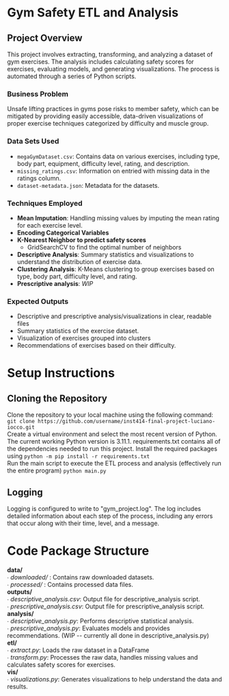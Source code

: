 # Gym Safety ETL and Analysis

## Project Overview

This project involves extracting, transforming, and analyzing a dataset of gym exercises. The analysis includes calculating safety scores for exercises, evaluating models, and generating visualizations. The process is automated through a series of Python scripts.

### Business Problem
Unsafe lifting practices in gyms pose risks to member safety, which can be mitigated by providing easily accessible, data-driven visualizations of proper exercise techniques categorized by difficulty and muscle group.

### Data Sets Used
- `megaGymDataset.csv`: Contains data on various exercises, including type, body part, equipment, difficulty level, rating, and description.
- `missing_ratings.csv`: Information on entried with missing data in the ratings column.
- `dataset-metadata.json`: Metadata for the datasets.

### Techniques Employed
- **Mean Imputation**: Handling missing values by imputing the mean rating for each exercise level.  
- **Encoding Categorical Variables**  
- **K-Nearest Neighbor to predict safety scores**  
    - GridSearchCV to find the optimal number of neighbors
- **Descriptive Analysis**: Summary statistics and visualizations to understand the distribution of exercise data.  
- **Clustering Analysis**: K-Means clustering to group exercises based on type, body part, difficulty level, and rating.  
- **Prescriptive analysis**: *WIP*  

### Expected Outputs
- Descriptive and prescriptive analysis/visualizations in clear, readable files
- Summary statistics of the exercise dataset.
- Visualization of exercises grouped into clusters
- Recommendations of exercises based on their difficulty.

# Setup Instructions

## Cloning the Repository
Clone the repository to your local machine using the following command:  
`git clone https://github.com/username/inst414-final-project-luciano-iocco.git`  
Create a virtual environment and select the most recent version of Python. The current working Python version is 3.11.1. requirements.txt contains all of the dependencies   needed to run this project. Install the required packages using `python -m pip install -r requirements.txt`  
Run the main script to execute the ETL process and analysis (effectively run the entire program) `python main.py`

## Logging

Logging is configured to write to "gym_project.log". The log includes detailed information about each step of the process, including any errors that occur along with 
their time, level, and a message.

# Code Package Structure

**data/**  
    ∙ *downloaded/* : Contains raw downloaded datasets.  
    ∙ *processed/* : Contains processed data files.  
**outputs/**  
    ∙ *descriptive_analysis.csv*: Output file for descriptive_analysis script.  
    ∙ *prescriptive_analysis.csv*: Output file for prescriptive_analysis script.  
**analysis/**  
    ∙ *descriptive_analysis.py*: Performs descriptive statistical analysis.    
    ∙ *prescriptive_analysis.py*: Evaluates models and provides recommendations. (WIP -- currently all done in descriptive_analysis.py)  
**etl/**  
    ∙ *extract.py*: Loads the raw dataset in a DataFrame  
    ∙ *transform.py*: Processes the raw data, handles missing values and calculates safety scores for exercises.  
**vis/**  
    ∙ *visualizations.py*: Generates visualizations to help understand the data and results.  
